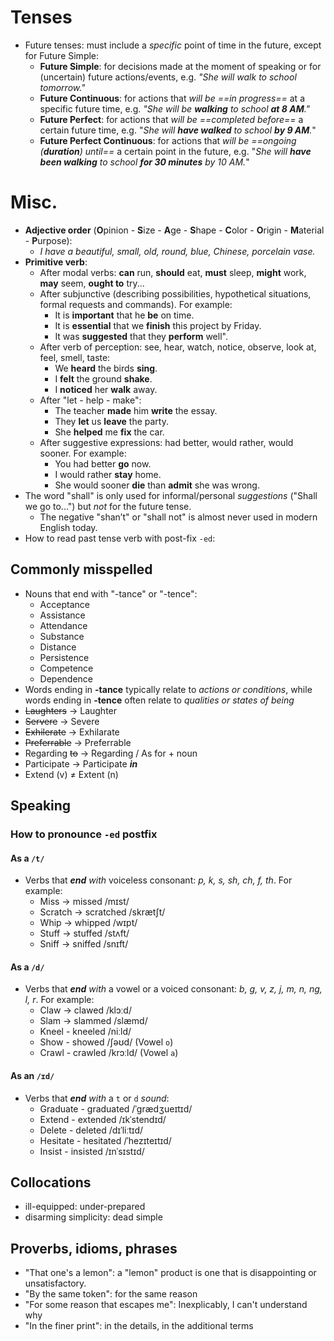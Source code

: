 # Tenses
- Future tenses: must include a *specific* point of time in the future, except for Future Simple:
	- **Future Simple**: for decisions made at the moment of speaking or for (uncertain) future actions/events, e.g. _"She will walk to school tomorrow."_
	- **Future Continuous**: for actions that *will be ==in progress==* at a specific future time, e.g. _"She will be **walking** to school **at 8 AM**."_
	- **Future Perfect**: for actions that _will be ==completed before==_ a certain future time, e.g. "_She will **have walked** to school **by 9 AM**._"
	- **Future Perfect Continuous**: for actions that _will be ==ongoing (**duration**) until==_ a certain point in the future, e.g. "_She will **have been walking** to school **for 30 minutes** by 10 AM._"
# Misc.
- **Adjective order** (**O**pinion - **S**ize - **A**ge - **S**hape - **C**olor - **O**rigin - **M**aterial - **P**urpose):
	- *I have a beautiful, small, old, round, blue, Chinese, porcelain vase.*
- **Primitive verb**:
	- After modal verbs: **can** run, **should** eat, **must** sleep, **might** work, **may** seem, **ought to** try...
	- After subjunctive (describing possibilities, hypothetical situations, formal requests and commands). For example: 
		- It is **important** that he **be** on time.
		- It is **essential** that we **finish** this project by Friday.
		- It was **suggested** that they **perform** well".
	- After verb of perception: see, hear, watch, notice, observe, look at, feel, smell, taste:
		- We **heard** the birds **sing**.
		- I **felt** the ground **shake**.
		- I **noticed** her **walk** away.
	- After "let - help - make":
		- The teacher **made** him **write** the essay.
		- They **let** us **leave** the party.
		- She **helped** me **fix** the car.
	- After suggestive expressions: had better, would rather, would sooner. For example:
		- You had better **go** now.
		- I would rather **stay** home.
		- She would sooner **die** than **admit** she was wrong.
- The word "shall" is only used for informal/personal *suggestions* ("Shall we go to...") but *not* for the future tense.
	- The negative "shan’t" or "shall not" is almost never used in modern English today.
- How to read past tense verb with post-fix `-ed`:
## Commonly misspelled
- Nouns that end with "-tance" or "-tence":
	- Acceptance
	- Assistance
	- Attendance
	- Substance
	- Distance
	- Persistence
	- Competence
	- Dependence
- Words ending in **-tance** typically relate to *actions or conditions*, while words ending in **-tence** often relate to *qualities or states of being*
- ~~Laughters~~ → Laughter
- ~~Servere~~ → Severe
- ~~Exhilerate~~ → Exhilarate
- ~~Preferrable~~ → Preferrable 
- Regarding ~~to~~ → Regarding  / As for + noun
- Participate → Participate **_in_**
- Extend (v) $\ne$ Extent (n)
## Speaking
### How to pronounce `-ed` postfix
#### As a `/t/`
- Verbs that _**end** with_ voiceless consonant: *p, k, s, sh, ch, f, th*. For example:
	- Miss → missed /mɪst/
	- Scratch → scratched /skrætʃt/
	- Whip → whipped /wɪpt/
	- Stuff → stuffed /stʌft/
	- Sniff → sniffed /snɪft/
#### As a `/d/`
- Verbs that _**end** with_ a vowel or a voiced consonant: *b, g, v, z, j, m, n, ng, l, r*. For example:
	- Claw → clawed /klɔːd/
	- Slam → slammed /slæmd/
	- Kneel - kneeled /niːld/
	- Show - showed /ʃəʊd/ (Vowel `o`)
	- Crawl - crawled /krɔːld/ (Vowel `a`)
#### As an `/ɪd/`
- Verbs that _**end** with_ a `t` or `d` *sound*:
	- Graduate - graduated /ˈgrædʒueɪtɪd/
	- Extend - extended /ɪkˈstendɪd/
	- Delete - deleted /dɪˈliːtɪd/
	- Hesitate - hesitated /ˈhezɪteɪtɪd/
	- Insist - insisted /ɪnˈsɪstɪd/
## Collocations
- ill-equipped: under-prepared
- disarming simplicity: dead simple
## Proverbs, idioms, phrases
- "That one's a lemon": a "lemon" product is one that is disappointing or unsatisfactory.
- "By the same token": for the same reason
- "For some reason that escapes me": Inexplicably, I can't understand why
- "In the finer print": in the details, in the additional terms